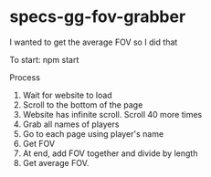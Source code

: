 # specs-gg-fov-grabber
I wanted to get the average FOV so I did that

To start: npm start

Process

1) Wait for website to load
2) Scroll to the bottom of the page
3) Website has infinite scroll. Scroll 40 more times
4) Grab all names of players
5) Go to each page using player's name
6) Get FOV
7) At end, add FOV together and divide by length
8) Get average FOV. 
